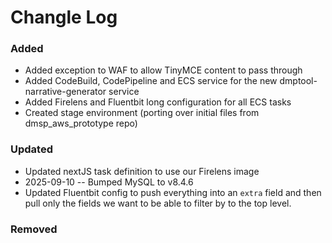 # Changle Log

### Added
- Added exception to WAF to allow TinyMCE content to pass through
- Added CodeBuild, CodePipeline and ECS service for the new dmptool-narrative-generator service
- Added Firelens and Fluentbit long configuration for all ECS tasks
- Created stage environment (porting over initial files from dmsp_aws_prototype repo) 

### Updated
- Updated nextJS task definition to use our Firelens image
- 2025-09-10 -- Bumped MySQL to v8.4.6
- Updated Fluentbit config to push everything into an `extra` field and then pull only the fields we want to be able to filter by to the top level.

### Removed

